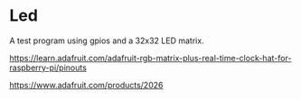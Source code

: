 # Led

A test program using gpios and a 32x32 LED matrix.

https://learn.adafruit.com/adafruit-rgb-matrix-plus-real-time-clock-hat-for-raspberry-pi/pinouts

https://www.adafruit.com/products/2026

